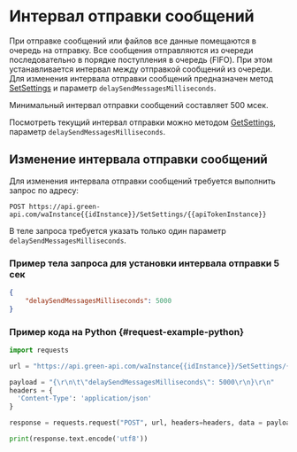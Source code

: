 # Интервал отправки сообщений

При отправке сообщений или файлов все данные помещаются в очередь на отправку. Все сообщения отправляются из очереди последовательно в порядке поступления в очередь (FIFO). При этом устанавливается интервал между отправкой сообщений из очереди. Для изменения интервала отправки сообщений предназначен метод [SetSettings](/api/account/SetSettings) и параметр `delaySendMessagesMilliseconds`.

Минимальный интервал отправки сообщений составляет 500 мсек.

Посмотреть текущий интервал отправки можно методом [GetSettings](/api/account/GetSettings), параметр `delaySendMessagesMilliseconds`.

## Изменение интервала отправки сообщений

Для изменения интервала отправки сообщений требуется выполнить запрос по адресу:

```
POST https://api.green-api.com/waInstance{{idInstance}}/SetSettings/{{apiTokenInstance}}
```

В теле запроса требуется указать только один параметр `delaySendMessagesMilliseconds`. 

### Пример тела запроса для установки интервала отправки 5 сек

```json
{
    "delaySendMessagesMilliseconds": 5000
}
```

### Пример кода на Python  {#request-example-python}

```python
import requests

url = "https://api.green-api.com/waInstance{{idInstance}}/SetSettings/{{apiTokenInstance}}"

payload = "{\r\n\t\"delaySendMessagesMilliseconds\": 5000\r\n}\r\n"
headers = {
  'Content-Type': 'application/json'
}

response = requests.request("POST", url, headers=headers, data = payload)

print(response.text.encode('utf8'))
```